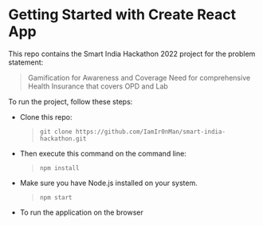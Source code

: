 # Getting Started with Create React App

This repo contains the Smart India Hackathon 2022 project for the problem statement:

> Gamification for Awareness and Coverage Need for comprehensive Health Insurance that covers OPD and Lab

To run the project, follow these steps:

- Clone this repo:

  > `git clone https://github.com/IamIr0nMan/smart-india-hackathon.git`

- Then execute this command on the command line:

  > `npm install`

- Make sure you have Node.js installed on your system.

  > `npm start`

- To run the application on the browser
